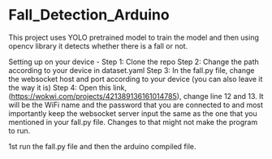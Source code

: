 # Fall_Detection_Arduino
This project uses YOLO pretrained model to train the model and then using opencv library it detects whether there is a fall or not. 

Setting up on your device - 
Step 1: Clone the repo 
Step 2: Change the path according to your device in dataset.yaml
Step 3: In the fall.py file, change the websocket host and port according to your device (you can also leave it the way it is)
Step 4: Open this link,(https://wokwi.com/projects/421389136161014785), change line 12 and 13. It will be the WiFi name and the password that you are connected to and most importantly keep the websocket server input the same as the one that you mentioned in your fall.py file. Changes to that might not make the program to run.  

1st run the fall.py file and then the  arduino compiled file. 
